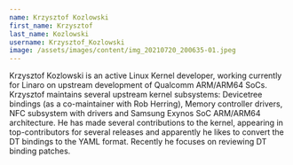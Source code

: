 ```yaml
---
name: Krzysztof Kozlowski
first_name: Krzysztof
last_name: Kozlowski
username: Krzysztof_Kozlowski
image: /assets/images/content/img_20210720_200635-01.jpeg
---
```

Krzysztof Kozlowski is an active Linux Kernel developer, working currently for Linaro on upstream development of Qualcomm ARM/ARM64 SoCs. Krzysztof maintains several upstream kernel subsystems: Devicetree bindings (as a co-maintainer with Rob Herring), Memory controller drivers, NFC subsystem with drivers and Samsung Exynos SoC ARM/ARM64 architecture. He has made several contributions to the kernel, appearing in top-contributors for several releases and apparently he likes to convert the DT bindings to the YAML format. Recently he focuses on reviewing DT binding patches.